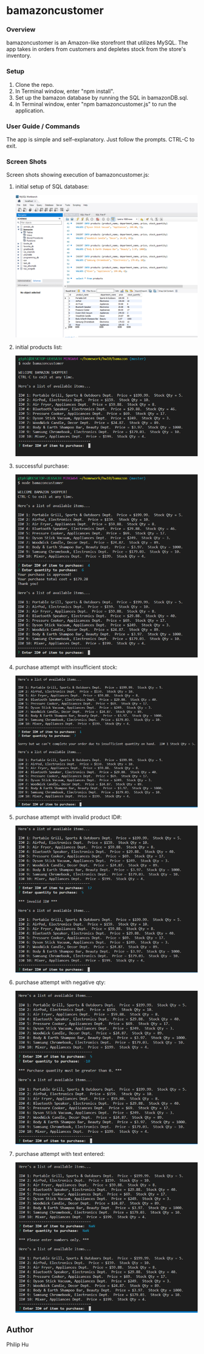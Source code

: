 # bamazoncustomer

### Overview
bamazoncustomer is an Amazon-like storefront that utilizes MySQL. The app takes in orders from customers and depletes stock from the store's inventory.

### Setup
1. Clone the repo.
2. In Terminal window, enter "npm install".
3. Set up the bamazon database by running the SQL in bamazonDB.sql.
4. In Terminal window, enter "npm bamazoncustomer.js" to run the application.

### User Guide / Commands
The app is simple and self-explanatory.  Just follow the prompts.  CTRL-C to exit.

### Screen Shots

Screen shots showing execution of bamazoncustomer.js:

1.  initial setup of SQL database:

    ![Image of database in SQL Workbench](images/initial-database.PNG)

2.  initial products list:

    ![Image of initial products list](images/initial-products-list.PNG)

3.  successful purchase:

    ![Image of successful purchase](images/purchase-success.PNG)

4.  purchase attempt with insufficient stock:

    ![Image of purchase attempt with insufficient stock](images/purchase-insufficient-qty.PNG)
    
5.  purchase attempt with invalid product ID#:

    ![Image of purchase attempt with invalid product ID#](images/purchase-invalid-ID.PNG)

6.  purchase attempt with negative qty:

    ![Image of purchase attempt with negative qty](images/purchase-negative-qty.PNG)

7.  purchase attempt with text entered:

    ![Image of purchase attempt with text entered](images/purchase-NaNs.PNG)

## Author
Philip Hu
